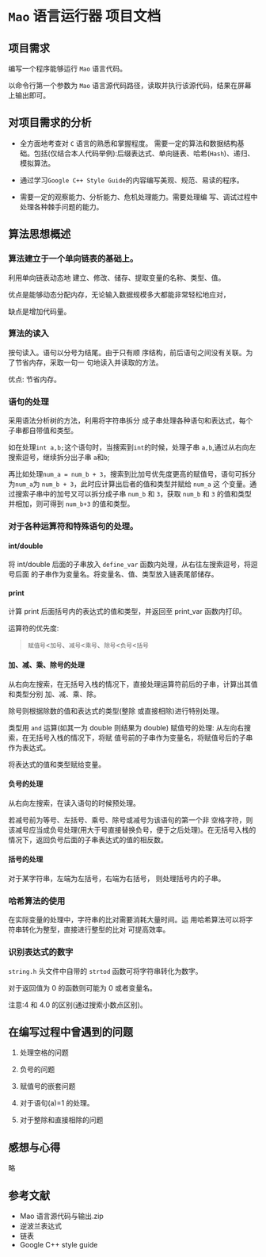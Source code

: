 # `Mao` 语言运行器 项目文档

## 项目需求

编写一个程序能够运行 `Mao` 语言代码。

以命令行第一个参数为 `Mao` 语言源代码路径，读取并执行该源代码，结果在屏幕上输出即可。

## 对项目需求的分析

- 全方面地考查对 `C` 语言的熟悉和掌握程度。 需要一定的算法和数据结构基础。包括(仅结合本人代码举例):后缀表达式、单向链表、哈希(`Hash`)、递归、模拟算法。 

- 通过学习`Google C++ Style Guide`的内容编写美观、规范、易读的程序。

- 需要一定的观察能力、分析能力、危机处理能力。需要处理编
写、调试过程中处理各种棘手问题的能力。

## 算法思想概述
 
### 算法建立于一个单向链表的基础上。

利用单向链表动态地 建立、修改、储存、提取变量的名称、类型、值。

优点是能够动态分配内存，无论输入数据规模多大都能非常轻松地应对， 

缺点是增加代码量。

### 算法的读入

按句读入。语句以分号为结尾。由于只有顺 序结构，前后语句之间没有关联。为了节省内存，采取一句一 句地读入并读取的方法。

优点: 节省内存。

### 语句的处理

采用语法分析树的方法，利用将字符串拆分 成子串处理各种语句和表达式，每个子串都自带值和类型。

如在处理`int a,b;`这个语句时，当搜索到`int`的时候，处理子串 `a,b`,通过从右向左搜索逗号，继续拆分出子串 `a`和`b`; 

再比如处理`num_a = num_b + 3`，搜索到比加号优先度更高的赋值号，语句可拆分为`num_a`为 `num_b + 3`，此时应计算出后者的值和类型并赋给 `num_a` 这 个变量。通过搜索子串中的加号又可以拆分成子串 `num_b` 和 `3`，获取 `num_b` 和 `3` 的值和类型并相加，则可得到 `num_b+3` 的值和类型。

### 对于各种运算符和特殊语句的处理。

#### int/double

将 int/double 后面的子串放入 `define_var` 函数内处理，从右往左搜索逗号，将逗号后面 的子串作为变量名。将变量名、值、类型放入链表尾部储存。 

#### print

计算 print 后面括号内的表达式的值和类型，并返回至 print_var 函数内打印。

运算符的优先度:

> `赋值号`<`加号`、`减号`<`乘号`、`除号`<`负号`<`括号` 

#### 加、减、乘、除号的处理

从右向左搜索，在无括号入栈的情况下，直接处理运算符前后的子串，计算出其值和类型分别 加、减、乘、除。

除号则根据除数的值和表达式的类型(整除 或直接相除)进行特别处理。

类型用 `and` 运算(如其一为 double 则结果为 double) 赋值号的处理: 从左向右搜索，在无括号入栈的情况下，将赋 值号前的子串作为变量名，将赋值号后的子串作为表达式。

将表达式的值和类型赋给变量。 

#### 负号的处理

从右向左搜索，在读入语句的时候预处理。

若减号前为等号、左括号、乘号、除号或减号为该语句的第一个非 空格字符，则该减号应当成负号处理(用大于号直接替换负号，便于之后处理)。在无括号入栈的情况下，返回负号后面的子串表达式的值的相反数。

#### 括号的处理

对于某字符串，左端为左括号，右端为右括号， 则处理括号内的子串。

### 哈希算法的使用

在实际变量的处理中，字符串的比对需要消耗大量时间。运 用哈希算法可以将字符串转化为整型，直接进行整型的比对 可提高效率。

### 识别表达式的数字

`string.h` 头文件中自带的 `strtod` 函数可将字符串转化为数字。

对于返回值为 0 的函数则可能为 0 或者变量名。

注意:4 和 4.0 的区别(通过搜索小数点区别)。


## 在编写过程中曾遇到的问题

1. 处理空格的问题

2. 负号的问题

3. 赋值号的嵌套问题

4. 对于语句(a)=1 的处理。

5. 对于整除和直接相除的问题

## 感想与心得

略

## 参考文献

-  Mao 语言源代码与输出.zip
- 逆波兰表达式
- 链表
- Google C++ style guide